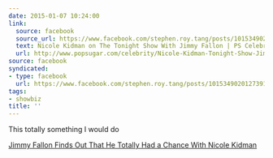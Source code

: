 ```yaml
---
date: 2015-01-07 10:24:00
link:
  source: facebook
  source_url: https://www.facebook.com/stephen.roy.tang/posts/10153490201273912
  text: Nicole Kidman on The Tonight Show With Jimmy Fallon | PS Celebrity
  url: http://www.popsugar.com/celebrity/Nicole-Kidman-Tonight-Show-Jimmy-Fallon-36479010
source: facebook
syndicated:
- type: facebook
  url: https://www.facebook.com/stephen.roy.tang/posts/10153490201273912
tags:
- showbiz
title: ''
---
```


This totally something I would do

[Jimmy Fallon Finds Out That He Totally Had a Chance With Nicole Kidman]()